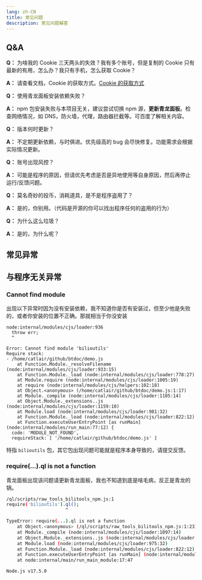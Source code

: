 ```yaml
---
lang: zh-CN
title: 常见问题
description: 常见问题解答
---
```


## Q&A

**Q：** 为啥我的 Cookie 三天两头的失效？我有多个账号，但是复制的 Cookie 只有最新的有用，怎么办？我只有手机，怎么获取 Cookie？

**A：** 请查看文档，Cookie 的获取方式。[Cookie 的获取方式](../config/get_value.md#必看)

<n-divider border-style="dashed" />

**Q：** 使用青龙面板安装依赖失败？

**A：** npm 包安装失败与本项目无关，建议尝试切换 npm 源，**更新青龙面板**。检查网络情况，如 DNS，防火墙，代理，路由器拦截等。可百度了解相关内容。

<n-divider border-style="dashed" />

**Q：** 版本何时更新？

**A：** 不定期更新依赖，与时俱进。优先级高的 bug 会尽快修复。功能需求会根据实际情况更新。

<n-divider border-style="dashed" />

**Q：** 账号出现风控？

**A：** 可能是程序的原因，但请优先考虑是否是异地使用等自身原因，然后再停止运行/反馈问题。

<n-divider border-style="dashed" />

**Q：** 莫名奇妙的投币，消耗道具，是不是程序盗用了？

**A：** 是的，你别用。（代码是开源的你可以找出程序任何的盗用的行为）

<n-divider border-style="dashed" />

**Q：** 为什么这么垃圾？

**A：** 是的，为什么呢？

## 常见异常

## 与程序无关异常

### Cannot find module

出现以下异常时因为没有安装依赖，我不知道你是否有安装过，但至少他是失败的，或者你安装的位置不正确。那就相当于你没安装

```bash{5}
node:internal/modules/cjs/loader:936
  throw err;
  ^

Error: Cannot find module 'bilioutils'
Require stack:
- /home/catlair/github/btdoc/demo.js
    at Function.Module._resolveFilename (node:internal/modules/cjs/loader:933:15)
    at Function.Module._load (node:internal/modules/cjs/loader:778:27)
    at Module.require (node:internal/modules/cjs/loader:1005:19)
    at require (node:internal/modules/cjs/helpers:102:18)
    at Object.<anonymous> (/home/catlair/github/btdoc/demo.js:1:17)
    at Module._compile (node:internal/modules/cjs/loader:1105:14)
    at Object.Module._extensions..js (node:internal/modules/cjs/loader:1159:10)
    at Module.load (node:internal/modules/cjs/loader:981:32)
    at Function.Module._load (node:internal/modules/cjs/loader:822:12)
    at Function.executeUserEntryPoint [as runMain] (node:internal/modules/run_main:77:12) {
  code: 'MODULE_NOT_FOUND',
  requireStack: [ '/home/catlair/github/btdoc/demo.js' ]

```

特指 `bilioutils` 包，其它包出现问题可能就是程序本身导致的，请提交反馈。

### require(...).ql is not a function

青龙面板出现该问题请更新青龙面板，我也不知道到底是啥毛病，反正是青龙的锅。

```bash
/ql/scripts/raw_tools_bilitools_npm.js:1
require('bilioutils').ql();
                      ^

TypeError: require(...).ql is not a function
    at Object.<anonymous> (/ql/scripts/raw_tools_bilitools_npm.js:1:23)
    at Module._compile (node:internal/modules/cjs/loader:1097:14)
    at Object.Module._extensions..js (node:internal/modules/cjs/loader:1151:10)
    at Module.load (node:internal/modules/cjs/loader:975:32)
    at Function.Module._load (node:internal/modules/cjs/loader:822:12)
    at Function.executeUserEntryPoint [as runMain] (node:internal/modules/run_main:77:12)
    at node:internal/main/run_main_module:17:47

Node.js v17.5.0

```
